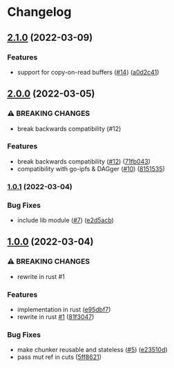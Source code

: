 # Changelog

## [2.1.0](https://www.github.com/Gozala/rabin-wasm/compare/v2.0.0...v2.1.0) (2022-03-09)


### Features

* support for copy-on-read buffers ([#14](https://www.github.com/Gozala/rabin-wasm/issues/14)) ([a0d2c41](https://www.github.com/Gozala/rabin-wasm/commit/a0d2c41ddb86898f5b365f80c69a1319800d0316))

## [2.0.0](https://www.github.com/Gozala/rabin-wasm/compare/v1.0.1...v2.0.0) (2022-03-05)


### ⚠ BREAKING CHANGES

* break backwards compatibility (#12)

### Features

* break backwards compatibility ([#12](https://www.github.com/Gozala/rabin-wasm/issues/12)) ([71fb043](https://www.github.com/Gozala/rabin-wasm/commit/71fb043650d3ae43e5dd0c0fb22d31f0a62dc753))
* compatibility with go-ipfs & DAGger ([#10](https://www.github.com/Gozala/rabin-wasm/issues/10)) ([8151535](https://www.github.com/Gozala/rabin-wasm/commit/815153511fa4c50aed3bf5d977c816ec5d86b7d2))

### [1.0.1](https://www.github.com/Gozala/rabin-wasm/compare/v1.0.0...v1.0.1) (2022-03-04)


### Bug Fixes

* include lib module ([#7](https://www.github.com/Gozala/rabin-wasm/issues/7)) ([e2d5acb](https://www.github.com/Gozala/rabin-wasm/commit/e2d5acbc17d79faed543147963aa32a708eb259d))

## [1.0.0](https://www.github.com/Gozala/rabin-wasm/compare/v0.1.5...v1.0.0) (2022-03-04)


### ⚠ BREAKING CHANGES

* rewrite in rust #1

### Features

* implementation in rust ([e95dbf7](https://www.github.com/Gozala/rabin-wasm/commit/e95dbf795534c956679e807f9281e8a9e079f6dd))
* rewrite in rust [#1](https://www.github.com/Gozala/rabin-wasm/issues/1) ([81f3047](https://www.github.com/Gozala/rabin-wasm/commit/81f3047c9786e8a5468dbabae72f1125e46f7d98))


### Bug Fixes

* make chunker reusable and stateless ([#5](https://www.github.com/Gozala/rabin-wasm/issues/5)) ([e23510d](https://www.github.com/Gozala/rabin-wasm/commit/e23510d9e835a9557a0d30b103dad2aa50bfd422))
* pass mut ref in cuts ([5ff8621](https://www.github.com/Gozala/rabin-wasm/commit/5ff862190bfe9acc91687bf638f1d3a5e2aab22f))
